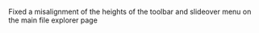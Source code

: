 Fixed a misalignment of the heights of the toolbar and slideover menu on the main file explorer page
